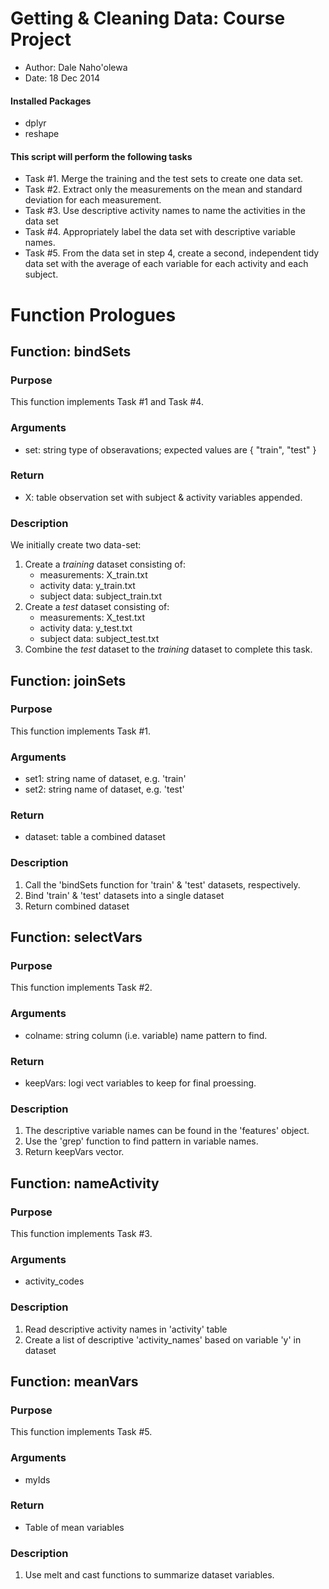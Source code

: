 # Getting & Cleaning Data:  Course Project #
* Author:  Dale Naho'olewa
* Date:  18 Dec 2014

#### Installed Packages
* dplyr
* reshape

#### This script will perform the following tasks
* Task #1. Merge the training and the test sets to create one data set.
* Task #2. Extract only the measurements on the mean and standard deviation for each measurement. 
* Task #3. Use descriptive activity names to name the activities in the data set
* Task #4. Appropriately label the data set with descriptive variable names. 
* Task #5. From the data set in step 4, create a second, independent tidy data set with the average of each variable for each activity and each subject.

# Function Prologues

## Function:  bindSets
### Purpose
This function implements Task #1 and Task #4.
### Arguments
* set:  string    type of obseravations; expected values are { "train", "test" }
### Return
* X:    table     observation set with subject & activity variables appended.
### Description
We initially create two data-set: 
1. Create a *training* dataset consisting of:
   * measurements:  X_train.txt
   * activity data: y_train.txt       
   * subject data:  subject_train.txt
2. Create a *test* dataset consisting of:
   * measurements:  X_test.txt
   * activity data: y_test.txt        
   * subject data:  subject_test.txt
3. Combine the *test* dataset to the *training* dataset to complete this task.

## Function:  joinSets
### Purpose
This function implements Task #1.
### Arguments
* set1:      string       name of dataset, e.g. 'train'
* set2:      string       name of dataset, e.g. 'test'
### Return
* dataset:   table        a combined dataset
### Description
1. Call the 'bindSets function for 'train' & 'test' datasets, respectively.
2. Bind 'train' & 'test' datasets into a single dataset
3. Return combined dataset

## Function:  selectVars
### Purpose
This function implements Task #2.
### Arguments
* colname:   string	column (i.e. variable) name pattern to find.
### Return
* keepVars:  logi vect	variables to keep for final proessing.
### Description
1. The descriptive variable names can be found in the 'features' object.
2. Use the 'grep' function to find pattern in variable names.
3. Return keepVars vector.

## Function:  nameActivity
### Purpose
This function implements Task #3.
### Arguments
* activity_codes
### Description
1. Read descriptive activity names in 'activity' table       
2. Create a list of descriptive 'activity_names' based on variable 'y' in dataset

## Function:  meanVars
### Purpose
This function implements Task #5.
### Arguments
* myIds
### Return
* Table of mean variables
### Description
1. Use melt and cast functions to summarize dataset variables.
